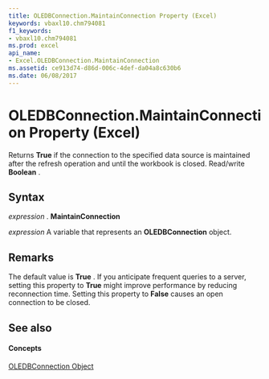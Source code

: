 ```yaml
---
title: OLEDBConnection.MaintainConnection Property (Excel)
keywords: vbaxl10.chm794081
f1_keywords:
- vbaxl10.chm794081
ms.prod: excel
api_name:
- Excel.OLEDBConnection.MaintainConnection
ms.assetid: ce913d74-d86d-006c-4def-da04a8c630b6
ms.date: 06/08/2017
---
```



# OLEDBConnection.MaintainConnection Property (Excel)

Returns **True** if the connection to the specified data source is maintained after the refresh operation and until the workbook is closed. Read/write **Boolean** .


## Syntax

 _expression_ . **MaintainConnection**

 _expression_ A variable that represents an **OLEDBConnection** object.


## Remarks

The default value is **True** . If you anticipate frequent queries to a server, setting this property to **True** might improve performance by reducing reconnection time. Setting this property to **False** causes an open connection to be closed.


## See also


#### Concepts


[OLEDBConnection Object](oledbconnection-object-excel.md)

